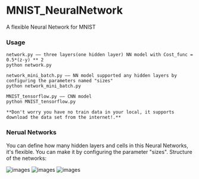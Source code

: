 # MNIST_NeuralNetwork
A flexible Neural Network for MNIST

### Usage
```
network.py —— three layers(one hidden layer) NN model with Cost_func = 0.5*(z-y) ** 2
python network.py

network_mini_batch.py —— NN model supported any hidden layers by configuring the parameters named "sizes"
python network_mini_batch.py

MNIST_tensorflow.py —— CNN model
python MNIST_tensorflow.py
```
    **Don't worry you have no train data in your local, it supports download the data set from the internet!.**

### Nerual Networks
You can define how many hidden layers and cells in this Neural Networks, it's flexible. You can make it by configuring the parameter "sizes".
Structure of the networks:

![images](https://pic3.zhimg.com/ced1f4de833e1b090619b449b72914f6_r.png)
![images](https://pic2.zhimg.com/2d779dcbdc44ebcaed751d6ad9e7dded_r.jpg)
![images](https://pic3.zhimg.com/e5eec880539f3cbdee7d775455ec0d6e_r.jpg)